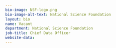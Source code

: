 ```yaml
---
bio-image: NSF-logo.png
bio-image-alt-text: National Science Foundation
layout: bio
name: Vacant
department: National Science Foundation
job-title: Chief Data Officer
website-data:  
---
```

